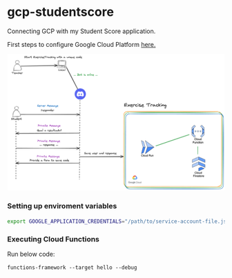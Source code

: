 # gcp-studentscore

Connecting GCP with my Student Score application.

First steps to configure Google Cloud Platform [here.](https://cloud.google.com/firestore/docs/create-database-server-client-library?hl=en#python)

![](/diagrams/architecture.png)

### Setting up enviroment variables
```bash
export GOOGLE_APPLICATION_CREDENTIALS="/path/to/service-account-file.json"
```

### Executing Cloud Functions
Run below code:
```
functions-framework --target hello --debug
```
